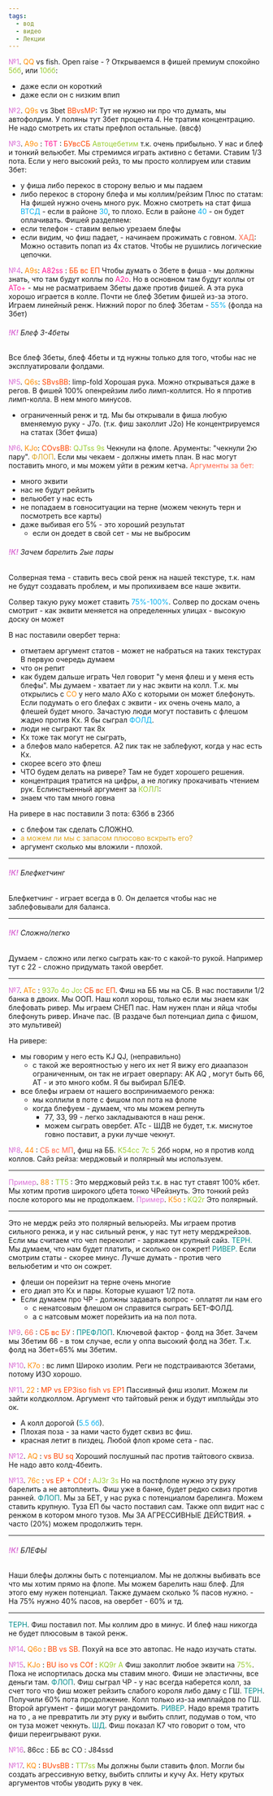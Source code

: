 ```yaml
---
tags:
  - вод
  - видео
  - Лекции
---
```

<span style="color:rgb(218, 112, 214)">№1</span>. <span style="color:rgb(255, 140, 0)">QQ</span> vs fish. Open raise - ?
Открываемся в фишей премиум спокойно <span style="color:rgb(154, 205, 50)">5бб</span>, или <span style="color:rgb(154, 205, 50)">10бб</span>:
- даже если он короткий
- даже если он с низким впип

<span style="color:rgb(218, 112, 214)">№2</span>.<span style="color:rgb(255, 140, 0)"> Q9s</span> vs 3bet<span style="color:rgb(255, 69, 0)"> BBvsMP</span>: 
Тут не нужно ни про что думать, мы автофолдим. У поляны тут 3бет процента 4. Не тратим концентрацию. Не надо смотреть их статы префлоп остальные. (ввсф)

<span style="color:rgb(218, 112, 214)">№3</span>. <span style="color:rgb(255, 140, 0)">А9о</span> : <span style="color:rgb(255, 20, 147)">Т6Т</span> : <span style="color:rgb(255, 69, 0)">БУвсСБ</span>
<span style="color:rgb(154, 205, 50)">Автоцебетим</span> т.к. очень прибыльно. У нас и блеф и тонкий вельюбет. Мы стремимся играть активно с бетами. Ставим 1/3 пота.
Если у него высокий рейз, то мы просто коллируем или ставим 3бет:
- у фиша либо перекос в сторону велью и мы падаем
- либо перекос в сторону блефа и мы коллим/рейзим
Плюс по статам:
На фишей нужно очень много рук.
Можно смотреть на стат фиша <span style="color:rgb(0, 176, 240)">ВТСД</span> - если в районе <span style="color:rgb(0, 176, 240)">30</span>, то плохо. Если в районе <span style="color:rgb(0, 176, 240)">40</span> - он будет оплачивать.
Фишей разделяем:
- если телефон - ставим велью урезаем блефы
- если видим, чо фиш падает, - начинаем прожимать с говном.
<span style="color:rgb(255, 99, 71)">ХАД</span>:
Можно оставить попап из 4х статов.
Чтобы не рушились логические цепочки.

<span style="color:rgb(218, 112, 214)">№4</span>. <span style="color:rgb(255, 140, 0)">A9s</span>: <span style="color:rgb(255, 20, 147)">А82ss</span>  : <span style="color:rgb(255, 69, 0)">ББ вс ЕП</span>
Чтобы думать о 3бете в фиша - мы должны знать, что там будут коллы по <span style="color:rgb(255, 20, 147)">А2о</span>.
Но в основном там будут коллы от <span style="color:rgb(255, 20, 147)">АТо+</span> - мы не расматриваем 3беты даже против фишей. А эта рука хорошо играется в колле.
Почти не блеф 3бетим фишей из-за этого. Играем линейный ренж.
Нижний порог по блеф 3бетам -<span style="color:rgb(0, 176, 240)"> 55% </span>(фолда на 3бет)
###### <span style="font-weight:bold; color:rgb(218, 112, 214)">!К!</span> Блеф 3-4беты
Все блеф 3беты, блеф 4беты и тд нужны только для того, чтобы нас не эксплуатировали фолдами.

<span style="color:rgb(218, 112, 214)">№5</span>. <span style="color:rgb(255, 140, 0)">Q6s</span>: <span style="color:rgb(255, 69, 0)">SBvsBB</span>: limp-fold
Хорошая рука. Можно открываться даже в регов. В фишей 100% опенрейзим либо лимп-коллится. 
Но я ппротив лимп-колла. В нем много минусов.
- ограниченный ренж и тд.
Мы бы открывали в фиша любую вменяемую руку - J7o. (т.к. фиш заколлит J2o)
Не концентрируемся на статах (3бет фиша)

<span style="color:rgb(218, 112, 214)">№6</span>. <span style="color:rgb(255, 140, 0)">KJo</span>: <span style="color:rgb(255, 69, 0)">COvsBB:</span> <span style="color:rgb(154, 205, 50)">QJTss</span> <span style="color:rgb(154, 205, 50)">9s</span>
Чекнули на флопе. Арументы: "чекнули 2ю пару".
<span style="color:rgb(218, 165, 32)">ФЛОП</span>. Если мы чекаем - должны иметь план. В нас могут поставить много, и мы можем уйти в режим кетча. 
<span style="color:rgb(255, 99, 71)">Аргументы за бет:</span>
- много эквити
- нас не будут рейзить
- вельюбет у нас есть
- не попадаем в говноситуации на терне (можем чекнуть терн и посмотреть все карты)
- даже выбивая его 5% - это хороший результат
	- если он доедет в свой сет - мы не выбросим
###### <span style="font-weight:bold; color:rgb(218, 112, 214)">!К!</span> Зачем барелить 2ые пары
Солверная тема - ставить весь свой ренж на нашей текстуре, т.к. нам не будут создавать проблем, и мы пропихиваем все наше эквити.

Солвер такую руку может ставить <span style="color:rgb(0, 176, 240)">75%-100%</span>. Солвер по доскам очень смотрит - как эквити меняется на определенных улицах - высокую доску он может 

В нас поставили овербет терна:
- отметаем аргумент статов - может не набраться на таких текстурах
В первую очередь думаем
- что он репит
- как будем дальше играть
Чел говорит "у меня флеш и у меня есть блефы".
Мы думаем - хватает ли у нас эквити на колл. 
Т.к. мы открылись с <span style="color:rgb(255, 140, 0)">СО</span> у него мало АХо с которыми он может блефонуть. Если подумать о его блефах с эквити - их очень очень мало, а флешей будет много.
Зачастую люди могут поставить с флешом жадно против Кх.
Я бы сыграл <span style="color:rgb(0, 176, 240)">ФОЛД</span>. 
- люди не сыграют так 8х
- Кх тоже так могут не сыграть, 
- а блефов мало наберется. А2 пик так не заблефуют, когда у нас есть Кх.
- скорее всего это флеш
- ЧТО будем делать на ривере? Там не будет хорошего решения.
- концентрация тратится на цифры, а не логику прокачивать чтением рук.
Еслинстыенный аргумент за <span style="color:rgb(154, 205, 50)">КОЛЛ</span>:
- знаем что там много говна

На ривере в нас поставили 3 пота: 63бб в 23бб
- с блефом так сделать СЛОЖНО.
- <span style="color:rgb(218, 165, 32)">а можем ли мы с запасом плюсово вскрыть его?</span>
- аргумент сколько мы вложили - плохой.
---
###### <span style="font-weight:bold; color:rgb(218, 112, 214)">!К!</span> Блефкетчинг
Блефкетчинг - играет всегда в 0. Он делается чтобы нас не заблефовывали для баланса.

---
###### <span style="font-weight:bold; color:rgb(218, 112, 214)">!К!</span> Сложно/легко
Думаем - сложно или легко сыграть как-то с какой-то рукой.
Например тут с 22 - сложно придумать такой овербет.

---
<span style="color:rgb(218, 112, 214)">№7</span>. <span style="color:rgb(255, 140, 0)">АТс </span>: <span style="color:rgb(154, 205, 50)">937о</span> <span style="color:rgb(154, 205, 50)">4o</span> <span style="color:rgb(154, 205, 50)">Jo</span>: <span style="color:rgb(255, 69, 0)">СБ вс ЕП</span>. Фиш на ББ мы на СБ.
В нас поставили 1/2 банка в двоих. Мы ООП. 
Наш колл хорош, только если мы знаем как блефовать ривер.
Мы играем СНЕП пас. Нам нужен план и яйца чтобы блефонуть ривер. Иначе пас.
(В раздаче был потенциал дипа с фишом, это мультивей)

На ривере:
- мы говорим у него есть KJ QJ, (неправильно)
	- с такой же вероятностью у него их нет
Я вижу его диаапазон ограниченным, он так не играет оверпару:
AK AQ , могут быть 66, АТ - и это много кобм.
Я бы выбирал БЛЕФ.
- все блефы играем от нашего воспринимаемого ренжа:
	- мы коллили в поте с фишом пол пота на флопе
	- когда блефуем - думаем, что мы можем репнуть
		- 77, 33, 99 - легко закладываются в наш ренж.
		- можем сыграть овербет.
АТс - ШДВ не будет, т.к. миснутое говно поставит, а руки лучше чекнут.

<span style="color:rgb(218, 112, 214)">№8</span>. <span style="color:rgb(255, 140, 0)">44</span> : <span style="color:rgb(255, 99, 71)">СБ вс МП</span>, фиш на ББ.<span style="color:rgb(154, 205, 50)"> К54сс</span> <span style="color:rgb(154, 205, 50)">7с</span> <span style="color:rgb(154, 205, 50)">5</span>
2бб норм, но я против колд коллов.
Сайз рейза: мерджовый и полярный мы используем.

---
<span style="color:rgb(218, 112, 214)">Пример</span>. <span style="color:rgb(255, 140, 0)">88</span> : <span style="color:rgb(154, 205, 50)">ТТ5 </span>: 
Это мерджовый рейз т.к. в нас тут ставят 100% кбет. Мы хотим против широкого цбета тонко ЧРейзнуть. Это тонкий рейз после которого мы не продолжаем.
<span style="color:rgb(218, 112, 214)">Пример</span>. <span style="color:rgb(255, 140, 0)">К5о</span> : <span style="color:rgb(154, 205, 50)">KQ2r</span>
Это полярный.

---
Это не мердж рейз это полярный вельюрейз.
Мы играем против сильного ренжа, и у нас сильный ренж, у нас тут нету мерджрейзов.
Если мы считаем что чел переколит - заряжаем крупный сайз.
<span style="color:rgb(0, 139, 139)">ТЕРН.</span> Мы думаем, что нам будет платить, и сколько он сожрет!
<span style="color:rgb(0, 139, 139)">РИВЕР.</span> Если смотрим статы - скорее минус. Лучше думать - против чего вельюбетим и что он сожрет.
- флеши он порейзит на терне очень многие
- его диап это Кх и пары. Которые кушают 1/2 пота.
- Если думаем про ЧР - должны задавать вопрос - оплатят ли нам его
	-  с ненатсовым флешом он справится сыграть БЕТ-ФОЛД.
	- а с натсовым может порейзить иа на пол пота.

<span style="color:rgb(218, 112, 214)">№9</span>. <span style="color:rgb(255, 99, 71)">66</span> : <span style="color:rgb(255, 69, 0)">СБ вс БУ </span>: 
<span style="color:rgb(0, 139, 139)">ПРЕФЛОП</span>. Ключевой фактор - фолд на 3бет.
Зачем мы 3бетим 66 - в том случае, если у оппа высокий фолд на 3бет. Т.к. фолд на 3бет=65% мы 3бетим.

<span style="color:rgb(218, 112, 214)">№10</span>. <span style="color:rgb(255, 140, 0)">К7о</span> : вс лимп
Широко изолим. Реги не подстраиваются 3бетами, потому ИЗО хорошо.

<span style="color:rgb(218, 112, 214)">№11</span>. <span style="color:rgb(255, 140, 0)">22</span> : <span style="color:rgb(255, 69, 0)">MP vs EP3iso fish vs EP1</span>
Пассивный фиш изолит. Можем ли зайти колдколлом.
Аргумент что тайтовый ренж и будут имплыйды это ок.
- А колл дорогой (<span style="color:rgb(0, 176, 240)">5.5 бб</span>).
- Плохая поза - за нами часто будет сквиз вс фиш.
- красная летит в пиздец. Любой флоп кроме сета - пас.

<span style="color:rgb(218, 112, 214)">№12</span>. <span style="color:rgb(255, 140, 0)">AQ</span> : <span style="color:rgb(255, 69, 0)">vs BU sq</span>
Хороший послушный пас против тайтового сквиза. Не надо авто колд-4беить.

<span style="color:rgb(218, 112, 214)">№13</span>. <span style="color:rgb(255, 140, 0)">76с </span>: <span style="color:rgb(255, 69, 0)">vs EP + COf</span> : <span style="color:rgb(154, 205, 50)">AJ3r 3s</span>
Но на постфлопе нужно эту руку барелить а не автоплеить.
Фиш уже в банке, будет редко сквиз против ранней.
<span style="color:rgb(0, 139, 139)">ФЛОП</span>. Мы за БЕТ, у нас рука с потенциалом барелинга. Можем ставить крупную.
Туза ЕП бы часто поставил сам. Также опп видит  нас с ренжом в котором много тузов.
Мы ЗА АГРЕССИВНЫЕ ДЕЙСТВИЯ. + часто (20%) можем продолжить терн.

---
###### <span style="font-weight:bold; color:rgb(218, 112, 214)">!К!</span> БЛЕФЫ
Наши блефы должны быть с потенциалом. 
Мы не должны выбивать все что мы хотим прямо на флопе. Мы можем барелить наш блеф. Для этого ему нужен потенциал.
Также думаем сколько % пасов нужно. - На 75% нужно 40% пасов, на овербет - 60% и тд.

---
<span style="color:rgb(0, 139, 139)">ТЕРН</span>. Фиш поставил пот. Мы коллим дро в минус. И блеф наш никогда не будет плюсовым в такой ренж.

<span style="color:rgb(218, 112, 214)">№14</span>. <span style="color:rgb(255, 140, 0)">Q6o</span> : <span style="color:rgb(255, 69, 0)">BB vs SB.</span> 
Похуй на все это автопас. Не надо изучать статы.

<span style="color:rgb(218, 112, 214)">№15</span>. <span style="color:rgb(255, 140, 0)">KJo</span> : <span style="color:rgb(255, 69, 0)">BU iso vs COf</span> : <span style="color:rgb(154, 205, 50)">KQ9r</span> <span style="color:rgb(154, 205, 50)">А</span>
Фиш заколлит любое эквити на <span style="color:rgb(154, 205, 50)">75%</span>. Пока не испортилась доска мы ставим много. 
Фиши не эластичны, все деньги там.
<span style="color:rgb(0, 139, 139)">ФЛОП</span>. Фиш сыграл ЧР - у нас всегда наберется колл, за счет того что фиш может рейзить слабого короля либо даму с ГШ.
<span style="color:rgb(0, 139, 139)">ТЕРН</span>. Получили 60% пота продолжение. Колл только из-за имплайдов по ГШ. 
Второй аргумент - фиши могут рандомить. 
<span style="color:rgb(0, 139, 139)">РИВЕР</span>. Надо время тратить на то , а не превратить ли эту руку и выбить сплит, подумав о том, что он туза может чекнуть.
<span style="color:rgb(0, 139, 139)">ШД</span>. Фиш показал К7 что говорит о том, что фиши переигрывают руки.

<span style="color:rgb(218, 112, 214)">№16</span>. 86сc : ББ вс СО : J84ssd

<span style="color:rgb(218, 112, 214)">№17</span>. <span style="color:rgb(255, 140, 0)">KQ</span> : <span style="color:rgb(255, 69, 0)">BUvsBB</span> : <span style="color:rgb(154, 205, 50)">TT7ss</span>
Мы должны были ставить флоп. Могли бы создать агрессивную ветку, выбить сплиты и кучу Ах.
Нету крутых аргументов чтобы уводить руку в чек.


